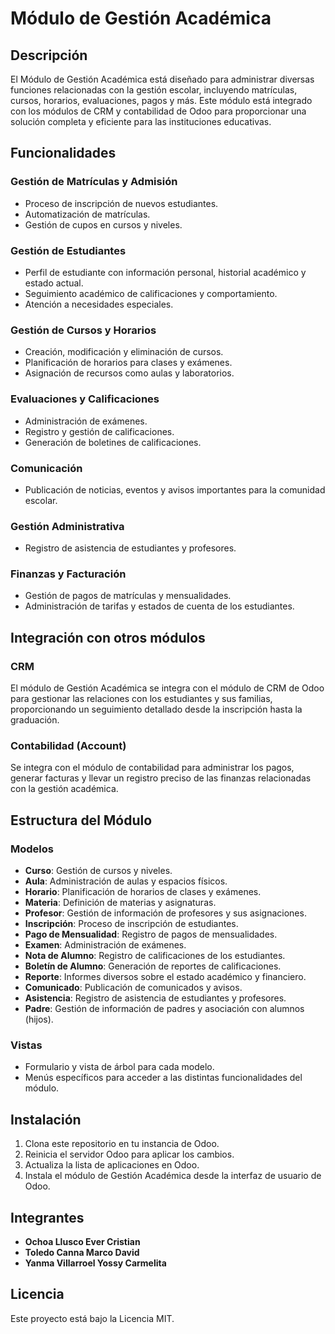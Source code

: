 # Módulo de Gestión Académica

## Descripción

El Módulo de Gestión Académica está diseñado para administrar diversas funciones relacionadas con la gestión escolar, incluyendo matrículas, cursos, horarios, evaluaciones, pagos y más. Este módulo está integrado con los módulos de CRM y contabilidad de Odoo para proporcionar una solución completa y eficiente para las instituciones educativas.

## Funcionalidades

### Gestión de Matrículas y Admisión
- Proceso de inscripción de nuevos estudiantes.
- Automatización de matrículas.
- Gestión de cupos en cursos y niveles.

### Gestión de Estudiantes
- Perfil de estudiante con información personal, historial académico y estado actual.
- Seguimiento académico de calificaciones y comportamiento.
- Atención a necesidades especiales.

### Gestión de Cursos y Horarios
- Creación, modificación y eliminación de cursos.
- Planificación de horarios para clases y exámenes.
- Asignación de recursos como aulas y laboratorios.

### Evaluaciones y Calificaciones
- Administración de exámenes.
- Registro y gestión de calificaciones.
- Generación de boletines de calificaciones.

### Comunicación
- Publicación de noticias, eventos y avisos importantes para la comunidad escolar.

### Gestión Administrativa
- Registro de asistencia de estudiantes y profesores.

### Finanzas y Facturación
- Gestión de pagos de matrículas y mensualidades.
- Administración de tarifas y estados de cuenta de los estudiantes.

## Integración con otros módulos

### CRM
El módulo de Gestión Académica se integra con el módulo de CRM de Odoo para gestionar las relaciones con los estudiantes y sus familias, proporcionando un seguimiento detallado desde la inscripción hasta la graduación.

### Contabilidad (Account)
Se integra con el módulo de contabilidad para administrar los pagos, generar facturas y llevar un registro preciso de las finanzas relacionadas con la gestión académica.

## Estructura del Módulo

### Modelos

- **Curso**: Gestión de cursos y niveles.
- **Aula**: Administración de aulas y espacios físicos.
- **Horario**: Planificación de horarios de clases y exámenes.
- **Materia**: Definición de materias y asignaturas.
- **Profesor**: Gestión de información de profesores y sus asignaciones.
- **Inscripción**: Proceso de inscripción de estudiantes.
- **Pago de Mensualidad**: Registro de pagos de mensualidades.
- **Examen**: Administración de exámenes.
- **Nota de Alumno**: Registro de calificaciones de los estudiantes.
- **Boletín de Alumno**: Generación de reportes de calificaciones.
- **Reporte**: Informes diversos sobre el estado académico y financiero.
- **Comunicado**: Publicación de comunicados y avisos.
- **Asistencia**: Registro de asistencia de estudiantes y profesores.
- **Padre**: Gestión de información de padres y asociación con alumnos (hijos).

### Vistas

- Formulario y vista de árbol para cada modelo.
- Menús específicos para acceder a las distintas funcionalidades del módulo.

## Instalación

1. Clona este repositorio en tu instancia de Odoo.
2. Reinicia el servidor Odoo para aplicar los cambios.
3. Actualiza la lista de aplicaciones en Odoo.
4. Instala el módulo de Gestión Académica desde la interfaz de usuario de Odoo.

## Integrantes

- **Ochoa Llusco Ever Cristian**
- **Toledo Canna Marco David**
- **Yanma Villarroel Yossy Carmelita**

## Licencia

Este proyecto está bajo la Licencia MIT.
